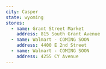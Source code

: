 ```yaml
---
city: Casper
state: wyoming
stores:
  - name: Grant Street Market
    address: 815 South Grant Avenue
  - name: Walmart - COMING SOON
    address: 4400 E 2nd Street
  - name: Walmart - COMING SOON
    address: 4255 CY Avenue
---
```

